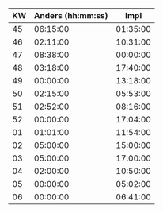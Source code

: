 KW|Anders (hh:mm:ss)|Impl
-|-|-
45|06:15:00|01:35:00
46|02:11:00|10:31:00
47|08:38:00|00:00:00
48|03:18:00|17:40:00
49|00:00:00|13:18:00
50|02:15:00|05:53:00
51|02:52:00|08:16:00
52|00:00:00|17:04:00
01|01:01:00|11:54:00
02|05:00:00|15:00:00
03|05:00:00|17:00:00
04|02:00:00|10:50:00
05|00:00:00|05:02:00
06|00:00:00|06:41:00
